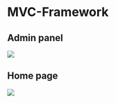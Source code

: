 # MVC-Framework

## Admin panel
<img src="https://pp.vk.me/c629329/v629329054/103ab/8w6ofvsnjlk.jpg">

## Home page
<img src="https://pp.vk.me/c629329/v629329054/103a3/mADSJpD5g0c.jpg">
